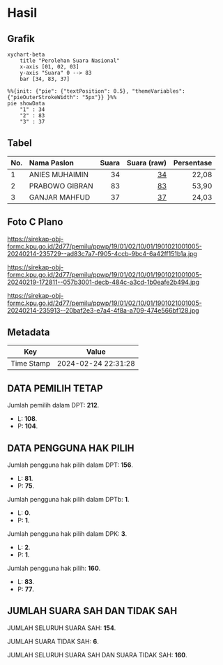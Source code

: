 # Hasil

## Grafik

```mermaid
xychart-beta
    title "Perolehan Suara Nasional"
    x-axis [01, 02, 03]
    y-axis "Suara" 0 --> 83
    bar [34, 83, 37]
```

```mermaid
%%{init: {"pie": {"textPosition": 0.5}, "themeVariables": {"pieOuterStrokeWidth": "5px"}} }%%
pie showData
    "1" : 34
    "2" : 83
    "3" : 37
```

## Tabel

| No. | Nama Paslon    | Suara | Suara (raw) | Persentase |
|:--- |:-------------- | -----:| -----------:| ----------:|
| 1   | ANIES MUHAIMIN | 34    | [34][p-1]   | 22,08      |
| 2   | PRABOWO GIBRAN | 83    | [83][p-2]   | 53,90      |
| 3   | GANJAR MAHFUD  | 37    | [37][p-3]   | 24,03      |


[p-1]: https://github.com/gigit-pemilu/pemilu-2024/blob/main/pilpres/hitung-suara/sub/19-kepulauan-bangka-belitung/sub/01-bangka/sub/02-belinyu/sub/1001-kuto-panji/sub/005-tps/sub/paslon-1.txt
[p-2]: https://github.com/gigit-pemilu/pemilu-2024/blob/main/pilpres/hitung-suara/sub/19-kepulauan-bangka-belitung/sub/01-bangka/sub/02-belinyu/sub/1001-kuto-panji/sub/005-tps/sub/paslon-2.txt
[p-3]: https://github.com/gigit-pemilu/pemilu-2024/blob/main/pilpres/hitung-suara/sub/19-kepulauan-bangka-belitung/sub/01-bangka/sub/02-belinyu/sub/1001-kuto-panji/sub/005-tps/sub/paslon-3.txt

## Foto C Plano

https://sirekap-obj-formc.kpu.go.id/2d77/pemilu/ppwp/19/01/02/10/01/1901021001005-20240214-235729--ad83c7a7-f905-4ccb-9bc4-6a42ff151b1a.jpg

https://sirekap-obj-formc.kpu.go.id/2d77/pemilu/ppwp/19/01/02/10/01/1901021001005-20240219-172811--057b3001-decb-484c-a3cd-1b0eafe2b494.jpg

https://sirekap-obj-formc.kpu.go.id/2d77/pemilu/ppwp/19/01/02/10/01/1901021001005-20240214-235913--20baf2e3-e7a4-4f8a-a709-474e566bf128.jpg


## Metadata

| Key        | Value               |
| ---------- | ------------------- |
| Time Stamp | 2024-02-24 22:31:28 |


## DATA PEMILIH TETAP

Jumlah pemilih dalam DPT: **212**.
 * L: **108**.
 * P: **104**.

## DATA PENGGUNA HAK PILIH

Jumlah pengguna hak pilih dalam DPT: **156**.
 * L: **81**.
 * P: **75**.

Jumlah pengguna hak pilih dalam DPTb: **1**.
 * L: **0**.
 * P: **1**.

Jumlah pengguna hak pilih dalam DPK: **3**.
 * L: **2**.
 * P: **1**.

Jumlah pengguna hak pilih: **160**.
 * L: **83**.
 * P: **77**.

## JUMLAH SUARA SAH DAN TIDAK SAH

JUMLAH SELURUH SUARA SAH: **154**.

JUMLAH SUARA TIDAK SAH: **6**.

JUMLAH SELURUH SUARA SAH DAN SUARA TIDAK SAH: **160**.


